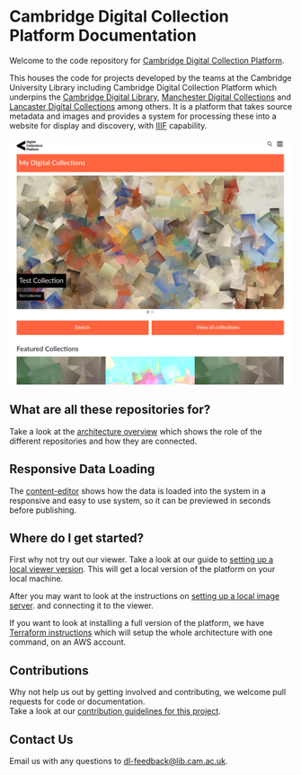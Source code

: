# Cambridge Digital Collection Platform Documentation

Welcome to the code repository for [Cambridge Digital Collection Platform](https://community.cdcp.info/space/CDCP/1900753/Cambridge+Digital+Collection+Platform). 

This houses the code for projects developed by the teams at the Cambridge University Library including
Cambridge Digital Collection Platform which underpins the [Cambridge Digital Library](https://cudl.lib.cam.ac.uk), 
[Manchester Digital Collections](https://www.digitalcollections.manchester.ac.uk/) and [Lancaster Digital Collections](https://digitalcollections.lancaster.ac.uk/)
among others. It is a platform that takes source metadata and images and 
provides a system for processing these into a website for display and discovery, 
with [IIIF](https://iiif.io) capability.

![CDCP_default.png](images/CDCP_default.png)
## What are all these repositories for?

Take a look at the
[architecture overview](arch-overview.md)
which shows the role of the different repositories and how they are connected. 

## Responsive Data Loading
The [content-editor](content-editor.md) shows how the data is loaded into the system in a responsive and easy to use system, so it can be previewed in seconds before publishing.

## Where do I get started?

First why not try out our viewer.  Take a look at our guide to [setting up a local viewer version](setup-local-viewer.md). 
This will get a local version of the platform on your local machine.

After you may want to look at the instructions on [setting up a local image server](setup-local-image-server.md).
and connecting it to the viewer.

If you want to look at installing a full version of the platform, we have [Terraform instructions](https://github.com/cambridge-collection/cudl-terraform)
which will setup the whole architecture with one command, on an AWS account. 

## Contributions
Why not help us out by getting involved and contributing, we welcome pull requests for code or documentation.  
Take a look at our [contribution guidelines for this project](../CONTRIBUTING.md).

## Contact Us
Email us with any questions to [dl-feedback@lib.cam.ac.uk](mailto:dl-feedback@lib.cam.ac.uk). 
